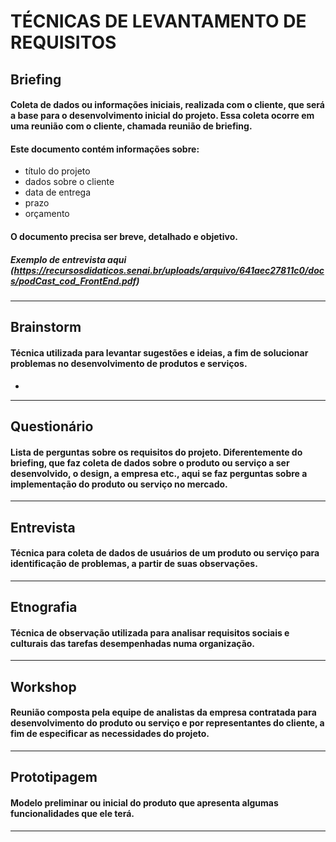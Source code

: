 # TÉCNICAS DE LEVANTAMENTO DE REQUISITOS

## Briefing
#### Coleta de dados ou informações iniciais, realizada com o cliente, que será a base para o desenvolvimento inicial do projeto. Essa coleta ocorre em uma reunião com o cliente, chamada reunião de briefing.
#### Este documento contém informações sobre:
- título do projeto
- dados sobre o cliente 
- data de entrega 
- prazo
- orçamento
#### O documento precisa ser breve, detalhado e objetivo.

##### Exemplo de entrevista aqui (https://recursosdidaticos.senai.br/uploads/arquivo/641aec27811c0/docs/podCast_cod_FrontEnd.pdf)
---

## Brainstorm
#### Técnica utilizada para levantar sugestões e ideias, a fim de solucionar problemas no desenvolvimento de produtos e serviços.

- 

---

## Questionário
#### Lista de perguntas sobre os requisitos do projeto. Diferentemente do briefing, que faz coleta de dados sobre o produto ou serviço a ser desenvolvido, o design, a empresa etc., aqui se faz perguntas sobre a implementação do produto ou serviço no mercado.


---

## Entrevista
#### Técnica para coleta de dados de usuários de um produto ou serviço para identificação de problemas, a partir de suas observações.


---

## Etnografia
#### Técnica de observação utilizada para analisar requisitos sociais e culturais das tarefas desempenhadas numa organização.


---

## Workshop
#### Reunião composta pela equipe de analistas da empresa contratada para desenvolvimento do produto ou serviço e por representantes do cliente, a fim de especificar as necessidades do projeto.


---

## Prototipagem
#### Modelo preliminar ou inicial do produto que apresenta algumas funcionalidades que ele terá.


---
